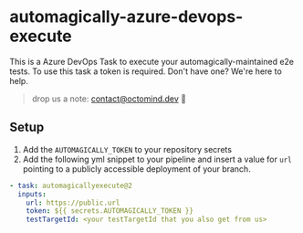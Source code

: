 # automagically-azure-devops-execute

This is a Azure DevOps Task to execute your automagically-maintained e2e tests.
To use this task a token is required. Don't have one? We're here to help.

> drop us a note: contact@octomind.dev 🐙

## Setup

1. Add the `AUTOMAGICALLY_TOKEN` to your repository secrets
2. Add the following yml snippet to your pipeline and insert a value for `url` pointing to a publicly accessible
   deployment of your branch.

```yml
- task: automagicallyexecute@2
  inputs:
    url: https://public.url
    token: ${{ secrets.AUTOMAGICALLY_TOKEN }}
    testTargetId: <your testTargetId that you also get from us>
```

